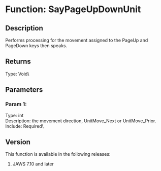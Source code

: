 # Function: SayPageUpDownUnit

## Description

Performs processing for the movement assigned to the PageUp and PageDown
keys then speaks.

## Returns

Type: Void\

## Parameters

### Param 1:

Type: int\
Description: the movement direction, UnitMove_Next or UnitMove_Prior.\
Include: Required\

## Version

This function is available in the following releases:

1.  JAWS 7.10 and later
